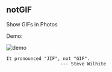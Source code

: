 ## notGIF
Show GIFs in Photos 

Demo:

![demo](https://github.com/atuooo/notGIF/blob/master/demo.gif)

	It pronounced "JIF", not "GIF".
						--- Steve Wilhite 

